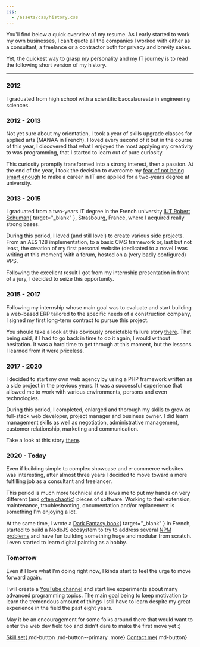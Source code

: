 ```yaml
---
css:
  - /assets/css/history.css
---
```


You'll find below a quick overview of my resume. As I early started to work my own businesses, I can't
quote all the companies I worked with either as a consultant, a freelance or a contractor both for privacy and brevity sakes.

Yet, the quickest way to grasp my personality and my IT journey is to read the following short version of my history.

------------

<div class="timeline" markdown>

<div class="container left" markdown>
<div class="content" markdown>

### 2012

I graduated from high school with a scientific baccalaureate in engineering sciences.

</div>
</div>
<div class="container right" markdown>
<div class="content" markdown>

### 2012 - 2013

Not yet sure about my orientation, I took a year of skills upgrade classes for applied arts (MANAA in French).
I loved every second of it but in the course of this year, I discovered that what I enjoyed the most
applying my creativity to was programming, that I started to learn out of pure curiosity.

This curiosity promptly transformed into a strong interest, then a passion. At the end of the year, I took the
decision to overcome my [fear of not being smart enough](/writing) to make a career in IT and applied for a two-years degree at
university.

</div>
</div>
<div class="container left" markdown>
<div class="content" markdown>

### 2013 - 2015

I graduated from a two-years IT degree in the French university [IUT Robert Schuman](https://iutrs.unistra.fr/english){ target="_blank" }, Strasbourg, France, 
where I acquired really strong bases. 

During this period, I loved (and still love!) to create various side projects. From an AES 128 implementation, to a basic CMS
framework or, last but not least, the creation of my first personal website (dedicated to a novel I was writing at this moment) with a forum, hosted on a (very badly configured) VPS.

Following the excellent result I got from my internship presentation in front of a jury, I decided to 
seize this opportunity.

</div>
</div>
<div class="container right" markdown>
<div class="content" markdown>

### 2015 - 2017

Following my internship whose main goal was to evaluate and start building a web-based ERP tailored to the specific needs of a construction company, I signed
my first long-term contract to pursue this project.

You should take a look at this obviously predictable failure story [there](/writing). That being said, if I had to go back in time to do it again, I would without hesitation. It was a hard time to get through at this moment,
but the lessons I learned from it were priceless.

</div>
</div>
<div class="container left" markdown>
<div class="content" markdown>

### 2017 - 2020

I decided to start my own web agency by using a PHP framework written as a side project in the previous years. It was a successful
experience that allowed me to work with various environments, persons and even technologies.

During this period, I completed, enlarged and thorough my skills to grow as full-stack web developer, project manager
and business owner. I did learn management skills as well as negotiation, administrative management, customer relationship,
marketing and communication.

Take a look at this story [there](/writing).

</div>
</div>
<div class="container right" markdown>
<div class="content" markdown>

### 2020 - Today

Even if building simple to complex showcase and e-commerce websites was interesting, after almost three years
I decided to move toward a more fulfilling job as a consultant and freelancer.

This period is much more technical and allows me to put my hands on very different (and [often chaotic](/about/story#as-a-consultantfreelancer)) 
pieces of software. Working to their extension, maintenance, troubleshooting, documentation and/or replacement is something I'm enjoying a lot.

At the same time, I wrote a [Dark Fantasy book](https://www.amazon.fr/Sang-rancune-Jordan-Breton/dp/2491696002){ target="_blank" } in French,
started to build a NodeJS ecosystem to try to address several [NPM problems](/writing) and have fun
building something huge and modular from scratch. I even started to learn digital painting as a hobby.

</div>
</div>
<div class="container left" markdown>
<div class="content" markdown>

### Tomorrow

Even if I love what I'm doing right now, I kinda start to feel the urge to move forward again.

I will create a [YouTube channel](https://www.youtube.com/@IT-Journey) and start live experiments about many advanced programming topics.
The main goal being to keep motivation to learn the tremendous amount
 of things I still have to learn despite my great experience in the field the past eight years.

May it be an encouragement for some folks around there that would want to enter the web dev field too and didn't dare to make the first move yet :)

</div>
</div>

</div>

<div class="center" markdown>

[Skill set](/about/skill-set){.md-button .md-button--primary .more}
[Contact me](/about){.md-button}

</div>